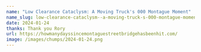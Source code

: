 ```yaml
---
name: "Low Clearance Cataclysm: A Moving Truck's 000 Montague Moment"
name_slug: low-clearance-cataclysm--a-moving-truck-s-000-montague-moment
date: 2024-01-24
thanks: Thank you Rory
url: https://howmanydayssincemontaguestreetbridgehasbeenhit.com/
image: /images/chumps/2024-01-24.png
---
```

